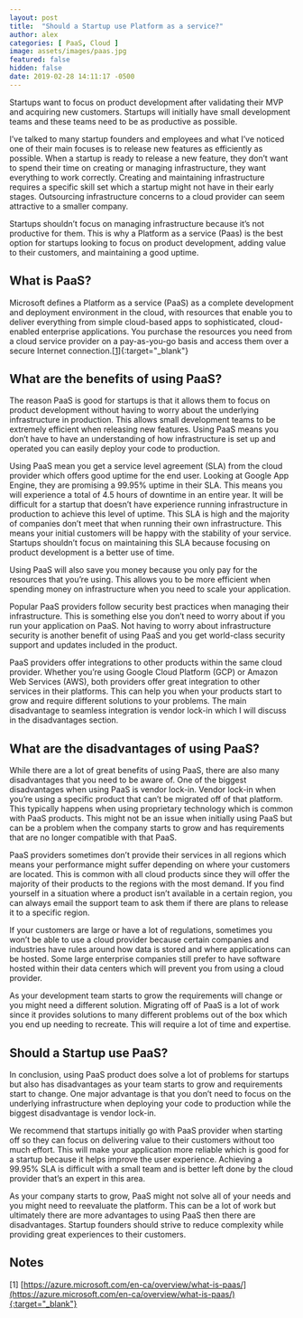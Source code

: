 ```yaml
---
layout: post
title:  "Should a Startup use Platform as a service?"
author: alex
categories: [ PaaS, Cloud ]
image: assets/images/paas.jpg
featured: false
hidden: false
date: 2019-02-28 14:11:17 -0500
---
```


Startups want to focus on product development after validating their MVP and acquiring new customers. Startups will initially have small development teams and these teams need to be as productive as possible.

I’ve talked to many startup founders and employees and what I’ve noticed one of their main focuses is to release new features as efficiently as possible. When a startup is ready to release a new feature, they don’t want to spend their time on creating or managing infrastructure, they want everything to work correctly. Creating and maintaining infrastructure requires a specific skill set which a startup might not have in their early stages. Outsourcing infrastructure concerns to a cloud provider can seem attractive to a smaller company.

Startups shouldn’t focus on managing infrastructure because it’s not productive for them. This is why a Platform as a service (Paas) is the best option for startups looking to focus on product development, adding value to their customers, and maintaining a good uptime.

## What is PaaS?

Microsoft defines a Platform as a service (PaaS) as a complete development and deployment environment in the cloud, with resources that enable you to deliver everything from simple cloud-based apps to sophisticated, cloud-enabled enterprise applications. You purchase the resources you need from a cloud service provider on a pay-as-you-go basis and access them over a secure Internet connection.[[1]](https://azure.microsoft.com/en-ca/overview/what-is-paas/){:target="_blank"}

## What are the benefits of using PaaS?

The reason PaaS is good for startups is that it allows them to focus on product development without having to worry about the underlying infrastructure in production. This allows small development teams to be extremely efficient when releasing new features. Using PaaS means you don’t have to have an understanding of how infrastructure is set up and operated you can easily deploy your code to production.

Using PaaS mean you get a service level agreement (SLA) from the cloud provider which offers good uptime for the end user. Looking at Google App Engine, they are promising a 99.95% uptime in their SLA. This means you will experience a total of 4.5 hours of downtime in an entire year. It will be difficult for a startup that doesn’t have experience running infrastructure in production to achieve this level of uptime. This SLA is high and the majority of companies don’t meet that when running their own infrastructure. This means your initial customers will be happy with the stability of your service. Startups shouldn’t focus on maintaining this SLA because focusing on product development is a better use of time.

Using PaaS will also save you money because you only pay for the resources that you’re using. This allows you to be more efficient when spending money on infrastructure when you need to scale your application. 

Popular PaaS providers follow security best practices when managing their infrastructure. This is something else you don’t need to worry about if you run your application on PaaS. Not having to worry about infrastructure security is another benefit of using PaaS and you get world-class security support and updates included in the product. 

PaaS providers offer integrations to other products within the same cloud provider. Whether you’re using Google Cloud Platform (GCP) or Amazon Web Services  (AWS), both providers offer great integration to other services in their platforms. This can help you when your products start to grow and require different solutions to your problems. The main disadvantage to seamless integration is vendor lock-in which I will discuss in the disadvantages section.

## What are the disadvantages of using PaaS?

While there are a lot of great benefits of using PaaS, there are also many disadvantages that you need to be aware of. One of the biggest disadvantages when using PaaS is vendor lock-in. Vendor lock-in when you’re using a specific product that can’t be migrated off of that platform. This typically happens when using proprietary technology which is common with PaaS products. This might not be an issue when initially using PaaS but can be a problem when the company starts to grow and has requirements that are no longer compatible with that PaaS.

PaaS providers sometimes don’t provide their services in all regions which means your performance might suffer depending on where your customers are located. This is common with all cloud products since they will offer the majority of their products to the regions with the most demand. If you find yourself in a situation where a product isn’t available in a certain region, you can always email the support team to ask them if there are plans to release it to a specific region.

If your customers are large or have a lot of regulations, sometimes you won’t be able to use a cloud provider because certain companies and industries have rules around how data is stored and where applications can be hosted. Some large enterprise companies still prefer to have software hosted within their data centers which will prevent you from using a cloud provider.

As your development team starts to grow the requirements will change or you might need a different solution. Migrating off of PaaS is a lot of work since it provides solutions to many different problems out of the box which you end up needing to recreate. This will require a lot of time and expertise.

## Should a Startup use PaaS?

In conclusion, using PaaS product does solve a lot of problems for startups but also has disadvantages as your team starts to grow and requirements start to change. One major advantage is that you don’t need to focus on the underlying infrastructure when deploying your code to production while the biggest disadvantage is vendor lock-in.

We recommend that startups initially go with PaaS provider when starting off so they can focus on delivering value to their customers without too much effort. This will make your application more reliable which is good for a startup because it helps improve the user experience. Achieving a 99.95% SLA is difficult with a small team and is better left done by the cloud provider that’s an expert in this area. 

As your company starts to grow, PaaS might not solve all of your needs and you might need to reevaluate the platform. This can be a lot of work but ultimately there are more advantages to using PaaS then there are disadvantages. Startup founders should strive to reduce complexity while providing great experiences to their customers. 

## Notes

[1] [https://azure.microsoft.com/en-ca/overview/what-is-paas/](https://azure.microsoft.com/en-ca/overview/what-is-paas/){:target="_blank"}

